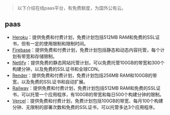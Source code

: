 > 以下介绍在线paas平台，有免费额度，为国外公有云。

## paas
* [Heroku](https://www.heroku.com/)：提供免费和付费计划，免费计划包括512MB RAM和免费的SSL证书，但有一定的使用限制和限制时间。
* [Firebase](https://firebase.google.com/)：提供免费和付费计划，免费计划包括静态和动态内容托管，每个计划有带宽和存储限制。
* [Netlify](https://www.netlify.com/)：提供免费的静态网站托管计划，可以免费托管100GB的带宽和300个构建分钟，以及免费的SSL证书和全球CDN。
* [Render](https://render.com/)：提供免费和付费计划，免费计划包括256MB RAM和100GB的带宽，以及免费的SSL证书和自动扩展。
* [Railway](https://railway.app/)：提供免费和付费计划，免费计划包括512MB RAM和免费的SSL证书，可以托管一个应用程序，有100GB的带宽和每日500个构建分钟的限制。
* [Vercel](https://vercel.com/)：提供免费和付费计划，免费计划包括100GB的带宽、每月100个构建分钟、无限制的部署次数和免费的SSL证书，可以托管多达3个应用程序。
